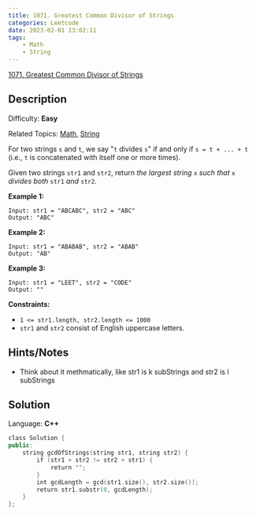 ```yaml
---
title: 1071. Greatest Common Divisor of Strings
categories: Leetcode
date: 2023-02-01 13:02:11
tags:
    - Math
    - String
---
```


[1071\. Greatest Common Divisor of Strings](https://leetcode.com/problems/greatest-common-divisor-of-strings/)

## Description

Difficulty: **Easy**

Related Topics: [Math](https://leetcode.com/tag/math/), [String](https://leetcode.com/tag/string/)

For two strings `s` and `t`, we say "`t` divides `s`" if and only if `s = t + ... + t` (i.e., `t` is concatenated with itself one or more times).

Given two strings `str1` and `str2`, return _the largest string_ `x` _such that_ `x` _divides both_ `str1` _and_ `str2`.

**Example 1:**

```text
Input: str1 = "ABCABC", str2 = "ABC"
Output: "ABC"
```

**Example 2:**

```text
Input: str1 = "ABABAB", str2 = "ABAB"
Output: "AB"
```

**Example 3:**

```text
Input: str1 = "LEET", str2 = "CODE"
Output: ""
```

**Constraints:**

* `1 <= str1.length, str2.length <= 1000`
* `str1` and `str2` consist of English uppercase letters.

## Hints/Notes

* Think about it methmatically, like str1 is k subStrings and str2 is l subStrings

## Solution

Language: **C++**

```C++
class Solution {
public:
    string gcdOfStrings(string str1, string str2) {
        if (str1 + str2 != str2 + str1) {
            return "";
        }
        int gcdLength = gcd(str1.size(), str2.size());
        return str1.substr(0, gcdLength);
    }
};
```
